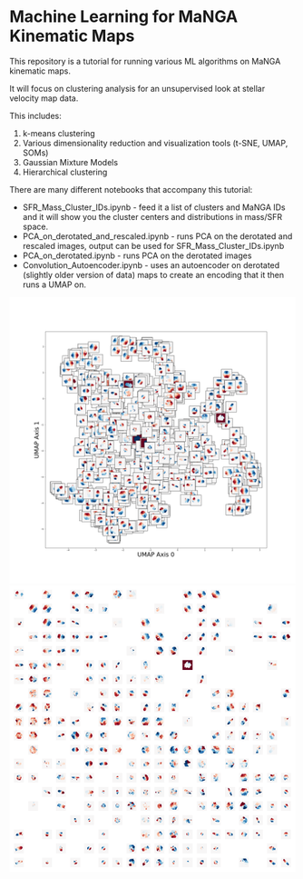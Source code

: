 # Machine Learning for MaNGA Kinematic Maps
This repository is a tutorial for running various ML algorithms on MaNGA kinematic maps.

It will focus on clustering analysis for an unsupervised look at stellar velocity map data.

This includes:
1) k-means clustering
2) Various dimensionality reduction and visualization tools (t-SNE, UMAP, SOMs)
3) Gaussian Mixture Models 
4) Hierarchical clustering

There are many different notebooks that accompany this tutorial:
- SFR_Mass_Cluster_IDs.ipynb - feed it a list of clusters and MaNGA IDs and it will show you the cluster centers and distributions in mass/SFR space.
- PCA_on_derotated_and_rescaled.ipynb - runs PCA on the derotated and rescaled images, output can be used for SFR_Mass_Cluster_IDs.ipynb
- PCA_on_derotated.ipynb - runs PCA on the derotated images
- Convolution_Autoencoder.ipynb - uses an autoencoder on derotated (slightly older version of data) maps to create an encoding that it then runs a UMAP on.
<img src="figures/umap.png">

<img src="figures/som_imgs.png">